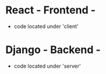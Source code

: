 # React - Frontend - 
* code located under 'client'


# Django - Backend -
* code located under 'server'